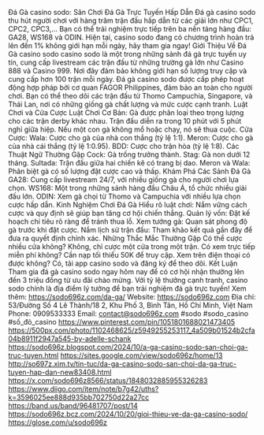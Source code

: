 Đá Gà casino sodo: Sân Chơi Đá Gà Trực Tuyến Hấp Dẫn
Đá gà casino sodo thu hút người chơi với hàng trăm trận đấu hấp dẫn từ các giải lớn như CPC1, CPC2, CPC3,... Bạn có thể trải nghiệm trực tiếp trên ba nền tảng hàng đầu: GA28, WS168 và ODIN. Hiện tại, casino sodo đang có chương trình hoàn trả lên đến 1% không giới hạn mỗi ngày, hãy tham gia ngay!
Giới Thiệu Về Đá Gà casino sodo
casino sodo là một trong những sảnh đá gà trực tuyến uy tín, cung cấp livestream các trận đấu từ những trường gà lớn như Casino 888 và Casino 999. Nơi đây đảm bảo không giới hạn số lượng truy cập và cung cấp hơn 100 trận mỗi ngày.
Đá gà casino sodo được cấp phép hoạt động hợp pháp bởi cơ quan FAGOR Philippines, đảm bảo an toàn cho người chơi. Bạn có thể theo dõi các trận đấu từ Thomo Campuchia, Singapore, và Thái Lan, nơi có những giống gà chất lượng và mức cược cạnh tranh.
Luật Chơi và Cửa Cược
Luật Chơi Cơ Bản:
Gà được phân loại theo trọng lượng cho các trận derby khác nhau.
Trận đấu diễn ra trong 10 phút với 5 phút nghỉ giữa hiệp.
Nếu một con gà không mổ hoặc chạy, nó sẽ thua cuộc.
Cửa Cược:
Wala: Cược cho gà của nhà con thắng (tỷ lệ 1:1).
Meron: Cược cho gà của nhà cái thắng (tỷ lệ 1:0.95).
BDD: Cược cho trận hòa (tỷ lệ 1:8).
Các Thuật Ngữ Thường Gặp
Cock: Gà trống trưởng thành.
Stag: Gà non dưới 12 tháng.
Sultada: Trận đấu giữa hai chiến kê có trang bị dao.
Meron và Wala: Phân biệt gà có số lượng đặt cược cao và thấp.
Khám Phá Các Sảnh Đá Gà
GA28: Cung cấp livestream 24/7, với nhiều giống gà cho người chơi lựa chọn.
WS168: Một trong những sảnh hàng đầu Châu Á, tổ chức nhiều giải đấu lớn.
ODIN: Xem gà chọi từ Thomo và Campuchia với nhiều lựa chọn cược hấp dẫn.
Kinh Nghiệm Chơi Đá Gà
Hiểu rõ luật chơi: Nắm vững cách cược và quy định sẽ giúp bạn tăng cơ hội chiến thắng.
Quản lý vốn: Đặt kế hoạch chi tiêu rõ ràng để tránh thua lỗ.
Xem tướng gà: Quan sát phong độ gà trước khi đặt cược.
Nắm lịch sử trận đấu: Tham khảo kết quả gần đây để đưa ra quyết định chính xác.
Những Thắc Mắc Thường Gặp
Có thể cược nhiều cửa không? Không, chỉ cược một cửa trong một trận.
Có xem trực tiếp miễn phí không? Cần nạp tối thiểu 50K để truy cập.
Xem trên điện thoại có được không? Có, tải app casino sodo và đăng ký để theo dõi.
Kết Luận
Tham gia đá gà casino sodo ngay hôm nay để có cơ hội nhận thưởng lên đến 3 triệu đồng từ ưu đãi chào mừng. Với tỷ lệ thưởng cạnh tranh, casino sodo chính là địa điểm lý tưởng để bạn trải nghiệm đá gà trực tuyến!
Xem thêm: https://sodo696z.com/da-ga/
Website: https://sodo696z.com
Địa chỉ: 53/Đường Số 4 Lê Thành/18 2, Khu Phố 3, Bình Tân, Hồ Chí Minh, Việt Nam
Phone: 0909533333
Email: contact@sodo696z.com
#sodo #sodo_casino #số_đỏ_casino
https://www.pinterest.com/pin/1051801688021473405
https://500px.com/photo/1102468625/z5949255253117_4a509b01524b2cfa04b8911f2947a545-by-adelle-schank
https://sodo696z.blogspot.com/2024/10/a-ga-casino-sodo-san-choi-ga-truc-tuyen.html
https://sites.google.com/view/sodo696z/home/13
http://so697z.xim.tv/tin-tuc/da-ga-casino-sodo-san-choi-da-ga-truc-tuyen-hap-dan-new83408.html
https://x.com/sodo696z8566/status/1848032885955326283
https://www.diigo.com/item/note/b7g42/uths?k=3596025ee888d935bb702750d22a27cc
https://band.us/band/96481707/post/14
https://sodo696z.bcz.com/2024/10/20/gioi-thieu-ve-da-ga-casino-sodo/
https://glose.com/u/sodo696z
